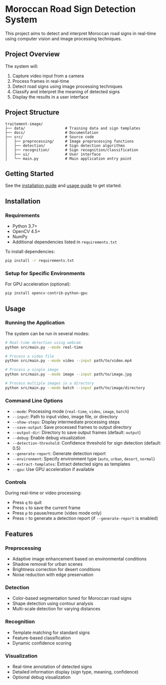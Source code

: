 # Moroccan Road Sign Detection System

This project aims to detect and interpret Moroccan road signs in real-time using computer vision and image processing techniques.

## Project Overview

The system will:
1. Capture video input from a camera
2. Process frames in real-time
3. Detect road signs using image processing techniques
4. Classify and interpret the meaning of detected signs
5. Display the results in a user interface

## Project Structure

```
traitement-image/
├── data/                  # Training data and sign templates
├── docs/                  # Documentation
├── src/                   # Source code
│   ├── preprocessing/     # Image preprocessing functions
│   ├── detection/         # Sign detection algorithms
│   ├── recognition/       # Sign recognition/classification
│   ├── ui/                # User interface
│   └── main.py            # Main application entry point

```

## Getting Started

See the [installation guide](docs/installation.md) and [usage guide](docs/usage.md) to get started.

## Installation

### Requirements

- Python 3.7+
- OpenCV 4.5+
- NumPy
- Additional dependencies listed in `requirements.txt`

To install dependencies:

```bash
pip install -r requirements.txt
```

### Setup for Specific Environments

For GPU acceleration (optional):
```bash
pip install opencv-contrib-python-gpu
```

## Usage

### Running the Application

The system can be run in several modes:

```bash
# Real-time detection using webcam
python src/main.py --mode real-time

# Process a video file
python src/main.py --mode video --input path/to/video.mp4

# Process a single image
python src/main.py --mode image --input path/to/image.jpg

# Process multiple images in a directory
python src/main.py --mode batch --input path/to/image/directory
```

### Command Line Options

- `--mode`: Processing mode (`real-time`, `video`, `image`, `batch`)
- `--input`: Path to input video, image file, or directory
- `--show-steps`: Display intermediate processing steps
- `--save-output`: Save processed frames to output directory
- `--output-dir`: Directory to save output frames (default: `output`)
- `--debug`: Enable debug visualization
- `--detection-threshold`: Confidence threshold for sign detection (default: 0.5)
- `--generate-report`: Generate detection report
- `--environment`: Specify environment type (`auto`, `urban`, `desert`, `normal`)
- `--extract-templates`: Extract detected signs as templates
- `--gpu`: Use GPU acceleration if available

### Controls

During real-time or video processing:
- Press `q` to quit
- Press `s` to save the current frame
- Press `p` to pause/resume (video mode only)
- Press `r` to generate a detection report (if `--generate-report` is enabled)

## Features

### Preprocessing
- Adaptive image enhancement based on environmental conditions
- Shadow removal for urban scenes
- Brightness correction for desert conditions
- Noise reduction with edge preservation

### Detection
- Color-based segmentation tuned for Moroccan road signs
- Shape detection using contour analysis
- Multi-scale detection for varying distances

### Recognition
- Template matching for standard signs
- Feature-based classification
- Dynamic confidence scoring

### Visualization
- Real-time annotation of detected signs
- Detailed information display (sign type, meaning, confidence)
- Optional debug visualization
